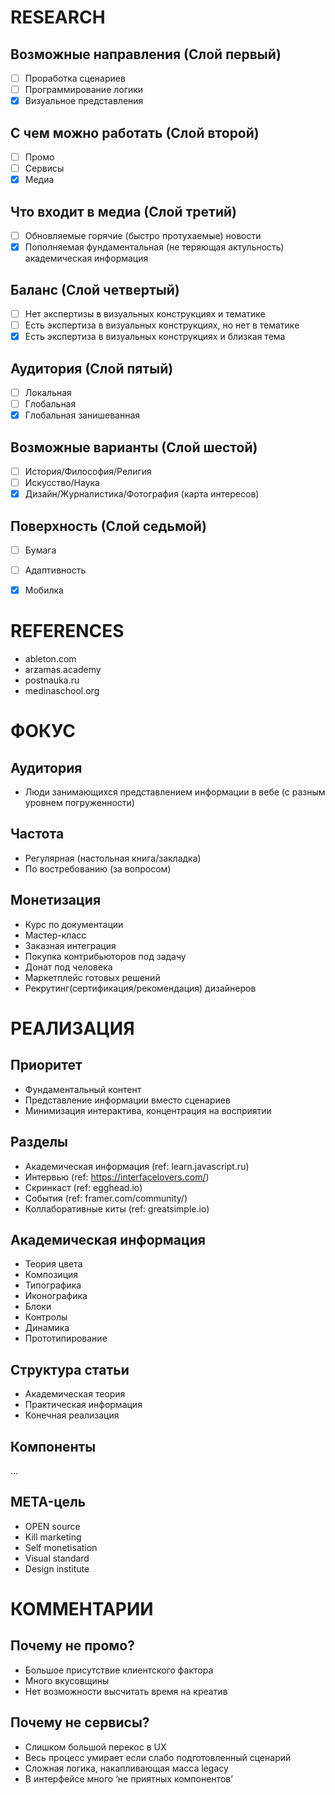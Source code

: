 # RESEARCH

## Возможные направления (Слой первый)
* [ ] Проработка сценариев
* [ ] Программирование логики
* [x] Визуальное представления

## С чем можно работать (Слой второй)
* [ ] Промо
* [ ] Сервисы
* [x] Медиа

## Что входит в медиа (Слой третий)
* [ ] Обновляемые горячие (быстро протухаемые) новости
* [x] Пополняемая фундаментальная (не теряющая актульность) академическая информация

## Баланс (Слой четвертый)
* [ ] Нет экспертизы в визуальных конструкциях и тематике
* [ ] Есть экспертиза в визуальных конструкциях, но нет в тематике
* [x] Есть экспертиза в визуальных конструкциях и близкая тема

##  Аудитория (Слой пятый)
* [ ] Локальная
* [ ] Глобальная
* [x] Глобальная занишеванная

## Возможные варианты (Слой шестой)
* [ ] История/Философия/Религия
* [ ] Искусство/Наука
* [x] Дизайн/Журналистика/Фотография (карта интересов)

## Поверхность (Слой седьмой)
* [ ] Бумага
* [ ] Адаптивность
* [x] Мобилка





# REFERENCES
- ableton.com
- arzamas.academy
- postnauka.ru
- medinaschool.org





# ФОКУС
## Аудитория
- Люди занимающихся представлением информации в вебе (с разным уровнем погруженности)

## Частота 
- Регулярная (настольная книга/закладка)
- По востребованию (за вопросом)

## Монетизация
- Курс по документации
- Мастер-класс
- Заказная интеграция
- Покупка контрибьюторов под задачу
- Донат под человека
- Маркетплейс готовых решений
- Рекрутинг(сертификация/рекомендация) дизайнеров





# РЕАЛИЗАЦИЯ
## Приоритет
- Фундаментальный контент
- Представление информации вместо сценариев
- Минимизация интерактива, концентрация на восприятии

##  Разделы
- Академическая информация (ref: learn.javascript.ru)
- Интервью (ref: https://interfacelovers.com/)
- Скринкаст (ref: egghead.io)
- События (ref: framer.com/community/)
- Коллаборативные киты (ref: greatsimple.io)

## Академическая информация
- Теория цвета
- Композиция
- Типографика
- Иконографика
- Блоки
- Контролы
- Динамика
- Прототипирование

## Структура статьи
- Академическая теория
- Практическая информация
- Конечная реализация


## Компоненты
…


## META-цель
- OPEN source
- Kill marketing
- Self monetisation
- Visual standard
- Design institute 

# КОММЕНТАРИИ
## Почему не промо?
- Большое присутствие клиентского фактора
- Много вкусовщины
- Нет возможности высчитать время на креатив

## Почему не сервисы?
- Слишком большой перекос в UX
- Весь процесс умирает если слабо подготовленный сценарий
- Сложная логика, накапливающая масса legacy
- В интерфейсе много ‘не приятных компонентов’



